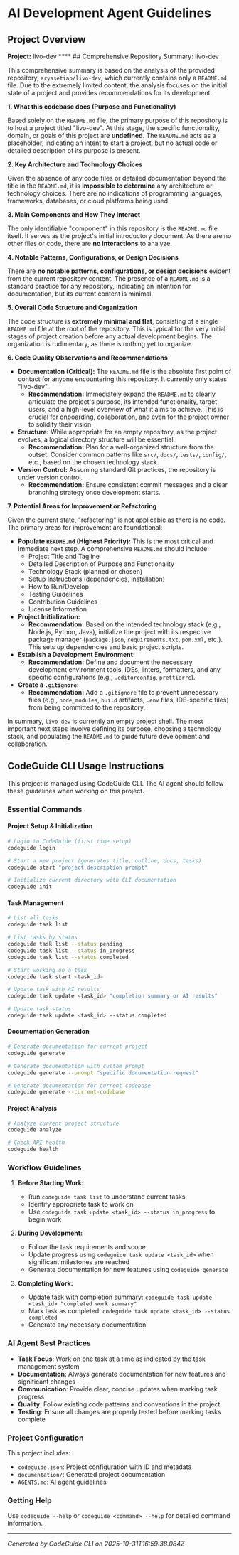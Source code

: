 # AI Development Agent Guidelines

## Project Overview
**Project:** livo-dev
**** ## Comprehensive Repository Summary: livo-dev

This comprehensive summary is based on the analysis of the provided repository, `aryasetiap/livo-dev`, which currently contains only a `README.md` file. Due to the extremely limited content, the analysis focuses on the initial state of a project and provides recommendations for its development.

**1. What this codebase does (Purpose and Functionality)**

Based solely on the `README.md` file, the primary purpose of this repository is to host a project titled "livo-dev". At this stage, the specific functionality, domain, or goals of this project are **undefined**. The `README.md` acts as a placeholder, indicating an intent to start a project, but no actual code or detailed description of its purpose is present.

**2. Key Architecture and Technology Choices**

Given the absence of any code files or detailed documentation beyond the title in the `README.md`, it is **impossible to determine** any architecture or technology choices. There are no indications of programming languages, frameworks, databases, or cloud platforms being used.

**3. Main Components and How They Interact**

The only identifiable "component" in this repository is the `README.md` file itself. It serves as the project's initial introductory document. As there are no other files or code, there are **no interactions** to analyze.

**4. Notable Patterns, Configurations, or Design Decisions**

There are **no notable patterns, configurations, or design decisions** evident from the current repository content. The presence of a `README.md` is a standard practice for any repository, indicating an intention for documentation, but its current content is minimal.

**5. Overall Code Structure and Organization**

The code structure is **extremely minimal and flat**, consisting of a single `README.md` file at the root of the repository. This is typical for the very initial stages of project creation before any actual development begins. The organization is rudimentary, as there is nothing yet to organize.

**6. Code Quality Observations and Recommendations**

*   **Documentation (Critical):** The `README.md` file is the absolute first point of contact for anyone encountering this repository. It currently only states "livo-dev".
    *   **Recommendation:** Immediately expand the `README.md` to clearly articulate the project's purpose, its intended functionality, target users, and a high-level overview of what it aims to achieve. This is crucial for onboarding, collaboration, and even for the project owner to solidify their vision.
*   **Structure:** While appropriate for an empty repository, as the project evolves, a logical directory structure will be essential.
    *   **Recommendation:** Plan for a well-organized structure from the outset. Consider common patterns like `src/`, `docs/`, `tests/`, `config/`, etc., based on the chosen technology stack.
*   **Version Control:** Assuming standard Git practices, the repository is under version control.
    *   **Recommendation:** Ensure consistent commit messages and a clear branching strategy once development starts.

**7. Potential Areas for Improvement or Refactoring**

Given the current state, "refactoring" is not applicable as there is no code. The primary areas for improvement are foundational:

*   **Populate `README.md` (Highest Priority):** This is the most critical and immediate next step. A comprehensive `README.md` should include:
    *   Project Title and Tagline
    *   Detailed Description of Purpose and Functionality
    *   Technology Stack (planned or chosen)
    *   Setup Instructions (dependencies, installation)
    *   How to Run/Develop
    *   Testing Guidelines
    *   Contribution Guidelines
    *   License Information
*   **Project Initialization:**
    *   **Recommendation:** Based on the intended technology stack (e.g., Node.js, Python, Java), initialize the project with its respective package manager (`package.json`, `requirements.txt`, `pom.xml`, etc.). This sets up dependencies and basic project scripts.
*   **Establish a Development Environment:**
    *   **Recommendation:** Define and document the necessary development environment tools, IDEs, linters, formatters, and any specific configurations (e.g., `.editorconfig`, `prettierrc`).
*   **Create a `.gitignore`:**
    *   **Recommendation:** Add a `.gitignore` file to prevent unnecessary files (e.g., `node_modules`, `build` artifacts, `.env` files, IDE-specific files) from being committed to the repository.

In summary, `livo-dev` is currently an empty project shell. The most important next steps involve defining its purpose, choosing a technology stack, and populating the `README.md` to guide future development and collaboration.

## CodeGuide CLI Usage Instructions

This project is managed using CodeGuide CLI. The AI agent should follow these guidelines when working on this project.

### Essential Commands

#### Project Setup & Initialization
```bash
# Login to CodeGuide (first time setup)
codeguide login

# Start a new project (generates title, outline, docs, tasks)
codeguide start "project description prompt"

# Initialize current directory with CLI documentation
codeguide init
```

#### Task Management
```bash
# List all tasks
codeguide task list

# List tasks by status
codeguide task list --status pending
codeguide task list --status in_progress
codeguide task list --status completed

# Start working on a task
codeguide task start <task_id>

# Update task with AI results
codeguide task update <task_id> "completion summary or AI results"

# Update task status
codeguide task update <task_id> --status completed
```

#### Documentation Generation
```bash
# Generate documentation for current project
codeguide generate

# Generate documentation with custom prompt
codeguide generate --prompt "specific documentation request"

# Generate documentation for current codebase
codeguide generate --current-codebase
```

#### Project Analysis
```bash
# Analyze current project structure
codeguide analyze

# Check API health
codeguide health
```

### Workflow Guidelines

1. **Before Starting Work:**
   - Run `codeguide task list` to understand current tasks
   - Identify appropriate task to work on
   - Use `codeguide task update <task_id> --status in_progress` to begin work

2. **During Development:**
   - Follow the task requirements and scope
   - Update progress using `codeguide task update <task_id>` when significant milestones are reached
   - Generate documentation for new features using `codeguide generate`

3. **Completing Work:**
   - Update task with completion summary: `codeguide task update <task_id> "completed work summary"`
   - Mark task as completed: `codeguide task update <task_id> --status completed`
   - Generate any necessary documentation

### AI Agent Best Practices

- **Task Focus**: Work on one task at a time as indicated by the task management system
- **Documentation**: Always generate documentation for new features and significant changes
- **Communication**: Provide clear, concise updates when marking task progress
- **Quality**: Follow existing code patterns and conventions in the project
- **Testing**: Ensure all changes are properly tested before marking tasks complete

### Project Configuration
This project includes:
- `codeguide.json`: Project configuration with ID and metadata
- `documentation/`: Generated project documentation
- `AGENTS.md`: AI agent guidelines

### Getting Help
Use `codeguide --help` or `codeguide <command> --help` for detailed command information.

---
*Generated by CodeGuide CLI on 2025-10-31T16:59:38.084Z*
